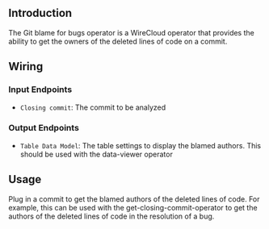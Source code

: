 ## Introduction

The Git blame for bugs operator is a WireCloud operator that provides the ability to get the owners of the deleted lines of code on a commit.

## Wiring

### Input Endpoints

- `Closing commit`: The commit to be analyzed

### Output Endpoints

- `Table Data Model`: The table settings to display the blamed authors. This should be used with the data-viewer operator

## Usage

Plug in a commit to get the blamed authors of the deleted lines of code. For example, this can be used with the get-closing-commit-operator to get the authors of the deleted lines of code in the resolution of a bug.
